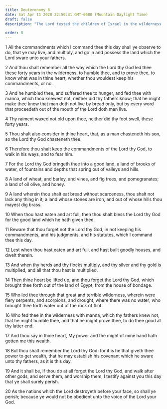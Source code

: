 ```yaml
---
title: Deuteronomy 8
date: Sat Apr 11 2020 22:50:31 GMT-0600 (Mountain Daylight Time)
draft: false
description: "The Lord tested the children of Israel in the wilderness for forty years—Eating manna taught them that man lives by the word of God—Their clothing did not wear out—The Lord chastened them—If they serve other gods, they will perish."

order: 8
---
```

    
1 All the commandments which I command thee this day shall ye observe to do, that ye may live, and multiply, and go in and possess the land which the Lord sware unto your fathers.

2 And thou shalt remember all the way which the Lord thy God led thee these forty years in the wilderness, to humble thee, and to prove thee, to know what was in thine heart, whether thou wouldest keep his commandments, or no.

3 And he humbled thee, and suffered thee to hunger, and fed thee with manna, which thou knewest not, neither did thy fathers know; that he might make thee know that man doth not live by bread only, but by every word that proceedeth out of the mouth of the Lord doth man live.

4 Thy raiment waxed not old upon thee, neither did thy foot swell, these forty years.

5 Thou shalt also consider in thine heart, that, as a man chasteneth his son, so the Lord thy God chasteneth thee.

6 Therefore thou shalt keep the commandments of the Lord thy God, to walk in his ways, and to fear him.

7 For the Lord thy God bringeth thee into a good land, a land of brooks of water, of fountains and depths that spring out of valleys and hills.

8 A land of wheat, and barley, and vines, and fig trees, and pomegranates; a land of oil olive, and honey.

9 A land wherein thou shalt eat bread without scarceness, thou shalt not lack any thing in it; a land whose stones are iron, and out of whose hills thou mayest dig brass.

10 When thou hast eaten and art full, then thou shalt bless the Lord thy God for the good land which he hath given thee.

11 Beware that thou forget not the Lord thy God, in not keeping his commandments, and his judgments, and his statutes, which I command thee this day.

12 Lest when thou hast eaten and art full, and hast built goodly houses, and dwelt therein.

13 And when thy herds and thy flocks multiply, and thy silver and thy gold is multiplied, and all that thou hast is multiplied.

14 Then thine heart be lifted up, and thou forget the Lord thy God, which brought thee forth out of the land of Egypt, from the house of bondage.

15 Who led thee through that great and terrible wilderness, wherein were fiery serpents, and scorpions, and drought, where there was no water; who brought thee forth water out of the rock of flint.

16 Who fed thee in the wilderness with manna, which thy fathers knew not, that he might humble thee, and that he might prove thee, to do thee good at thy latter end.

17 And thou say in thine heart, My power and the might of mine hand hath gotten me this wealth.

18 But thou shalt remember the Lord thy God: for it is he that giveth thee power to get wealth, that he may establish his covenant which he sware unto thy fathers, as it is this day.

19 And it shall be, if thou do at all forget the Lord thy God, and walk after other gods, and serve them, and worship them, I testify against you this day that ye shall surely perish.

20 As the nations which the Lord destroyeth before your face, so shall ye perish; because ye would not be obedient unto the voice of the Lord your God.
